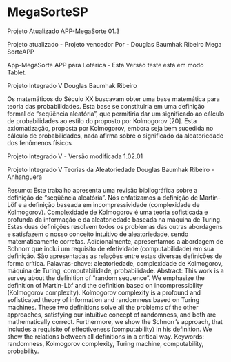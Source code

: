 # MegaSorteSP
Projeto Atualizado APP-MegaSorte 01.3

Projeto atualizado  - Projeto vencedor 
Por  - Douglas Baumhak Ribeiro
Mega SorteAPP


App-MegaSorte
APP para Lotérica - Esta Versão teste está em modo Tablet.

Projeto Integrado V Douglas Baumhak Ribeiro

Os matemáticos do Século XX buscavam obter uma base matemática para teoria das probabilidades. Esta base se constituiria em uma definição formal de “seqüência aleatória”, que permitiria dar um significado ao cálculo de probabilidades ao estilo do proposto por Kolmogorov [20]. Esta axiomatização, proposta por Kolmogorov, embora seja bem sucedida no cálculo de probabilidades, nada afirma sobre o significado da aleatoriedade dos fenômenos físicos


Projeto Integrado V - Versão modificada 1.02.01

Projeto Integrado V Teorias da Aleatoriedade Douglas Baumhak Ribeiro - Anhanguera

Resumo: Este trabalho apresenta uma revisão bibliográfica sobre a definição de “seqüência aleatória”. Nós enfatizamos a definição de Martin-Löf e a definição baseada em incompressividade (complexidade de Kolmogorov). Complexidade de Kolmogorov é uma teoria sofisticada e profunda da informação e da aleatoriedade baseada na máquina de Turing. Estas duas definições resolvem todos os problemas das outras abordagens e satisfazem o nosso conceito intuitivo de aleatoriedade, sendo matematicamente corretas. Adicionalmente, apresentamos a abordagem de Schnorr que inclui um requisito de efetividade (computabilidade) em sua definição. São apresentadas as relações entre estas diversas definições de forma crítica. Palavras-chave: aleatoriedade, complexidade de Kolmogorov, máquina de Turing, computabilidade, probabilidade. Abstract: This work is a survey about the definition of “random sequence”. We emphasize the definition of Martin-Löf and the definition based on incompressibility (Kolmogorov complexity). Kolmogorov complexity is a profound and sofisticated theory of information and randomness based on Turing machines. These two definitions solve all the problems of the other approaches, satisfying our intuitive concept of randomness, and both are mathematically correct. Furthermore, we show the Schnorr’s approach, that includes a requisite of effectiveness (computability) in his definition. We show the relations between all definitions in a critical way. Keywords: randomness, Kolmogorov complexity, Turing machine, computability, probability.
